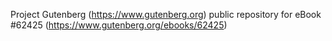 Project Gutenberg (https://www.gutenberg.org) public repository for
eBook #62425 (https://www.gutenberg.org/ebooks/62425)

